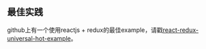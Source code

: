 ## 最佳实践

github上有一个使用reactjs + redux的最佳example，请戳[react-redux-universal-hot-example](https://github.com/erikras/react-redux-universal-hot-example)。
